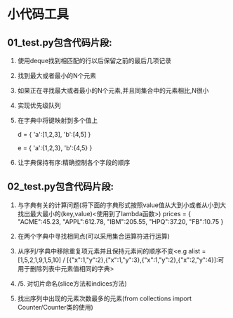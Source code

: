 小代码工具
===========

01_test.py包含代码片段:
-----------

1. 使用deque找到相匹配的行以后保留之前的最后几项记录

2. 找到最大或者最小的N个元素

3. 如果正在寻找最大或者最小的N个元素,并且同集合中的元素相比,N很小

4. 实现优先级队列

5. 在字典中将键映射到多个值上

     d = {
        'a':[1,2,3],
        'b':[4,5]
        }


     e = {
        'a':{1,2,3},
        'b':{4,5}
        } 

 6. 让字典保持有序:精确控制各个字段的顺序



02_test.py包含代码片段:
-----------

1. 与字典有关的计算问题(将下面的字典形式按照value值从大到小或者从小到大找出最大最小的(key,value)<使用到了lambda函数>)
     prices = {
         "ACME":45.23,
         "APPL":612.78,
         "IBM":205.55,
         "HPQ":37.20,
         "FB":10.75
     }
     
2.  在两个字典中寻找相同点(可以采用集合运算符进行运算)

3.  从序列/字典中移除重复项元素并且保持元素间的顺序不变<e.g alist = [1,5,2,1,9,1,5,10] / [{"x":1,"y":2},{"x":1,"y":3},{"x":1,"y":2},{"x":2,"y":4}]:可用于删除列表中元素值相同的字典>

4. /5. 对切片命名(slice方法和indices方法)

6. 找出序列中出现的元素次数最多的元素(from collections import Counter/Counter类的使用)







